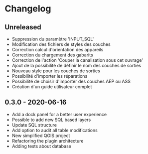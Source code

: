 # Changelog

## Unreleased

* Suppression du paramètre 'INPUT_SQL'
* Modification des fichiers de styles des couches
* Correction calcul d'orientation des appareils
* Correction du chargement des gabarits
* Correction de l'action 'Couper la canalisation sous cet ouvrage'
* Ajout de la possibilité de définir le nom des couches de sorties
* Nouveau style pour les couches de sorties 
* Possibilité d'importer les réparations
* Possibilité de choisir d'importer des couches AEP ou ASS 
* Création d'un guide utilisateur complet

## 0.3.0 - 2020-06-16

* Add a dock panel for a better user experience
* Possible to add new SQL based layers
* Update SQL structure
* Add option to audit all table modifications
* New simplified QGIS project
* Refactoring the plugin architecture
* Adding tests about database
